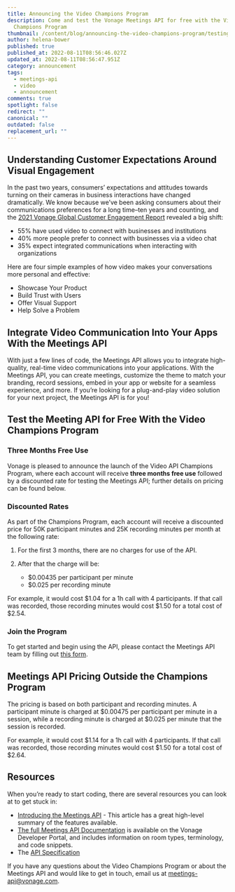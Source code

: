 ```yaml
---
title: Announcing the Video Champions Program
description: Come and test the Vonage Meetings API for free with the Video API
  Champions Program
thumbnail: /content/blog/announcing-the-video-champions-program/testing-meetings-api.png
author: helena-bower
published: true
published_at: 2022-08-11T08:56:46.027Z
updated_at: 2022-08-11T08:56:47.951Z
category: announcement
tags:
  - meetings-api
  - video
  - announcement
comments: true
spotlight: false
redirect: ""
canonical: ""
outdated: false
replacement_url: ""
---
```

## Understanding Customer Expectations Around Visual Engagement  

In the past two years, consumers’ expectations and attitudes towards turning on their cameras in business interactions have changed dramatically. We know because we’ve been asking consumers about their communications preferences for a long time–ten years and counting, and the [2021 Vonage Global Customer Engagement Report](https://www.vonage.com/resources/publications/global-customer-engagement-report-2021/) revealed a big shift:

* 55% have used video to connect with businesses and institutions
* 40% more people prefer to connect with businesses via a video chat
* 35% expect integrated communications when interacting with organizations

Here are four simple examples of how video makes your conversations more personal and effective:

* Showcase Your Product
* Build Trust with Users
* Offer Visual Support
* Help Solve a Problem


## Integrate Video Communication Into Your Apps With the Meetings API

With just a few lines of code, the Meetings API allows you to integrate high-quality, real-time video communications into your applications. With the Meetings API, you can create meetings, customize the theme to match your branding, record sessions, embed in your app or website for a seamless experience, and more. If you’re looking for a plug-and-play video solution for your next project, the Meetings API is for you! 

## Test the Meeting API for Free With the Video Champions Program


### Three Months Free Use 
Vonage is pleased to announce the launch of the Video API Champions Program, where each account will receive **three months free use** followed by a discounted rate for testing the Meetings API; further details on pricing can be found below. 

### Discounted Rates


As part of the Champions Program, each account will receive a discounted price for 50K participant minutes and 25K recording minutes per month at the following rate:

1. For the first 3 months, there are no charges for use of the API.
2. After that the charge will be:

   - $0.00435 per participant per minute
   - $0.025 per recording minute


For example, it would cost $1.04 for a 1h call with 4 participants. If that call was recorded, those recording minutes would cost $1.50 for a total cost of $2.54. 

### Join the Program
To get started and begin using the API, please contact the Meetings API team by filling out [this form](https://forms.gle/p3vVbPAqaWiGdzbU8).

## Meetings API Pricing Outside the Champions Program
The pricing is based on both participant and recording minutes. A participant minute is charged at $0.00475 per participant per minute in a session, while a recording minute is charged at $0.025 per minute that the session is recorded.

For example, it would cost $1.14 for a 1h call with 4 participants. If that call was recorded, those recording minutes would cost $1.50 for a total cost of $2.64. 


## Resources
When you’re ready to start coding, there are several resources you can look at to get stuck in:

* [Introducing the Meetings API](https://developer.vonage.com/blog/22/03/29/introducing-the-meetings-api) - This article has a great high-level summary of the features available.
* [The full Meetings API Documentation](https://developer.vonage.com/meetings/overview) is available on the Vonage Developer Portal, and includes information on room types, terminology, and code snippets.
* The [API Specification](https://developer.vonage.com/api/meetings)

If you have any questions about the Video Champions Program or about the Meetings API and would like to get in touch, email us at meetings-api@vonage.com.
